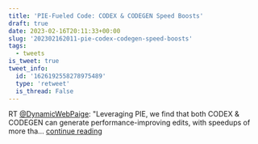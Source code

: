 ```yaml
---
title: 'PIE-Fueled Code: CODEX & CODEGEN Speed Boosts'
draft: true
date: 2023-02-16T20:11:33+00:00
slug: '202302162011-pie-codex-codegen-speed-boosts'
tags:
  - tweets
is_tweet: true
tweet_info:
  id: '1626192558278975489'
  type: 'retweet'
  is_thread: False
---
```




RT [@DynamicWebPaige](https://x.com/DynamicWebPaige): "Leveraging PIE, we find that both CODEX &amp; CODEGEN can generate performance-improving edits, with speedups of more tha… [continue reading](https://x.com/sytelus/status/1626192558278975489)
